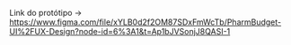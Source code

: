 Link do protótipo -> https://www.figma.com/file/xYLB0d2f2OM87SDxFmWcTb/PharmBudget-UI%2FUX-Design?node-id=6%3A1&t=Ap1bJVSonjJ8QASI-1
